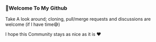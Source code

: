 ### 👋Welcome To My Github

Take A look around; cloning, pull/merge requests and discussions are welcome (if I have time😅)

I hope this Community stays as nice as it is ❤️
